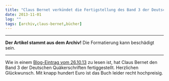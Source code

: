 ```yaml
---
title: "Claus Bernet verkündet die Fertigstellung des Band 3 der Deutschen Quäkerschriften"
date: 2013-11-01
log: ""
tags: [archiv,claus-bernet,bücher]
---
```

<hr><b>Der Artikel stammt aus dem Archiv!</b> Die Formatierung kann beschädigt sein.<hr>
Wie in einem <a href="http://quaekernachrichten.blogspot.de/2013/10/gewidmet-den-berliner-quakern-band-3.html">Blog-Eintrag vom  26.10.13</a> zu lesen ist, hat Claus Bernet den Band 3 der Deutschen Quäkerschriften fertiggestellt. Herzlichen Glückwunsch. Mit knapp hundert Euro ist das Buch leider recht hochpreisig.
